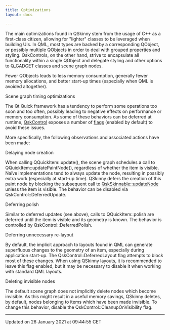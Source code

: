 ```yaml
---
title: Optimizations
layout: docs

---
```





The main optimizations found in QSkinny stem from the usage of C++ as a first-class citizen, allowing for "lighter" classes to be leveraged when building UIs. In QML, most types are backed by a corresponding QObject, or possibly multiple QObjects in order to deal with grouped properties and styling. QskControls, on the other hand, strive to encapsulate all functionality within a single QObject and delegate styling and other options to Q_GADGET classes and scene graph nodes.

Fewer QObjects leads to less memory consumption, generally fewer memory allocations, and better start-up times (especially when QML is avoided altogether).

Scene graph timing optimizations


The Qt Quick framework has a tendency to perform some operations too soon and too often, possibly leading to negative effects on performance or memory consumption. As some of these behaviors can be deferred at runtime, [QskControl](/docs/classes/class_qsk_control/) exposes a number of [flags](/docs/classes/class_qsk_quick_item/#enum-flag) (enabled by default) to avoid these issues.

More specifically, the following observations and associated actions have been made:

Delaying node creation

When calling QQuickItem::update(), the scene graph schedules a call to QQuickItem::updatePaintNode(), regardless of whether the item is visible. Naïve implementations tend to always update the node, resulting in possibly extra work (especially at start-up time). QSkinny defers the creation of this paint node by blocking the subsequent call to [QskSkinnable::updateNode](/docs/classes/class_qsk_skinnable/#function-updatenode) unless the item is visible. The behavior can be disabled via QskControl::DeferredUpdate.

Deferring polish

Similar to deferred updates (see above), calls to QQuickItem::polish are deferred until the item is visible and its geometry is known. The behavior is controlled by QskControl::DeferredPolish.

Deferring unnecessary re-layout

By default, the implicit approach to layouts found in QML can generate superfluous changes to the geometry of an item, especially during application start-up. The QskControl::DeferredLayout flag attempts to block most of these changes. When using QSkinny layouts, it is recommended to leave this flag enabled, but it may be necessary to disable it when working with standard QML layouts.

Deleting invisible nodes

The default scene graph does not implicitly delete nodes which become invisible. As this might result in a useful memory savings, QSkinny deletes, by default, nodes belonging to items which have been made invisible. To change this behavior, disable the QskControl::CleanupOnVisibility flag. 

-------------------------------

Updated on 26 January 2021 at 09:44:55 CET
